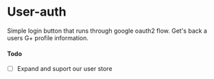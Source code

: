 # User-auth
Simple login button that runs through google oauth2 flow. Get's back a users G+ profile information.

#### Todo
- [ ] Expand and suport our user store
